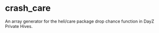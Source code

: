 crash_care
==========

An array generator for the heli/care package drop chance function in DayZ Private Hives.
